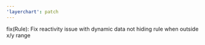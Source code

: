 ```yaml
---
'layerchart': patch
---
```


fix(Rule): Fix reactivity issue with dynamic data not hiding rule when outside x/y range
